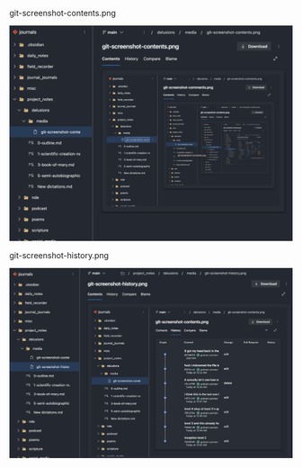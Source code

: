 git-screenshot-contents.png

![Git screenshot contents](/assets/images/git-screenshot-contents.png "Screenshot of an Azure DevOps repo, navigated onto the previous version of this png file, which likewise shows previous versions recursively")

git-screenshot-history.png

![Git screenshot history](/assets/images/git-screenshot-history.png "The 'history' tab for that image")